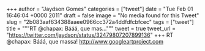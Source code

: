 
+++
author = "Jaydson Gomes"
categories = ["tweet"]
date = "Tue Feb 01 16:46:04 +0000 2011"
draft = false
image = "No media found for this Tweet"
slug = "2b083aaf634388aaee0966cc372a4ddfdfcbfcec"
tags = ["tweet"]
title = """RT @chapax: Bááá, que mas..."""
tweet = true
tweet_url = "https://twitter.com/jaydson/status/32479807207899136"
+++
RT @chapax: Bááá, que massa! http://www.googleartproject.com
